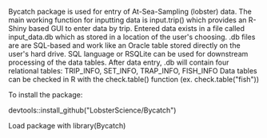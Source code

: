 Bycatch package is used for entry of At-Sea-Sampling (lobster) data. The main working function for inputting data is input.trip() which provides an R-Shiny based GUI to enter data by trip.
Entered data exists in a file called input\_data.db which as stored in a location of the user's choosing.
.db files are are SQL-based and work like an Oracle table stored directly on the user's hard drive. SQL language or RSQLite can be used for downstream processing of the data tables.
After data entry, .db will contain four relational tables: TRIP\_INFO, SET\_INFO, TRAP\_INFO, FISH\_INFO
Data tables can be checked in R with the check.table() function (ex. check.table("fish"))

To install the package:

devtools::install\_github("LobsterScience/Bycatch")



Load package with library(Bycatch)

